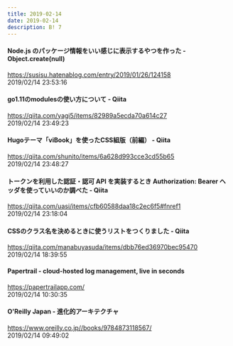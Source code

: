 ```yaml
---
title: 2019-02-14
date: 2019-02-14
description: B! 7
---
```


#### Node.js のパッケージ情報をいい感じに表示するやつを作った - Object.create(null)
https://susisu.hatenablog.com/entry/2019/01/26/124158<br>
2019/02/14 23:53:16<br>


#### go1.11のmodulesの使い方について - Qiita
https://qiita.com/yagi5/items/82989a5ecda70a614c27<br>
2019/02/14 23:49:23<br>


#### Hugoテーマ「viBook」を使ったCSS組版（前編） - Qiita
https://qiita.com/shunito/items/6a628d993cce3cd55b65<br>
2019/02/14 23:48:27<br>


#### トークンを利用した認証・認可 API を実装するとき Authorization: Bearer ヘッダを使っていいのか調べた - Qiita
https://qiita.com/uasi/items/cfb60588daa18c2ec6f5#fnref1<br>
2019/02/14 23:18:04<br>


#### CSSのクラス名を決めるときに使うリストをつくりました - Qiita
https://qiita.com/manabuyasuda/items/dbb76ed36970bec95470<br>
2019/02/14 18:39:55<br>


####   Papertrail - cloud-hosted log management, live in seconds
https://papertrailapp.com/<br>
2019/02/14 10:30:35<br>


#### O'Reilly Japan - 進化的アーキテクチャ 
https://www.oreilly.co.jp//books/9784873118567/<br>
2019/02/14 09:49:02<br>


